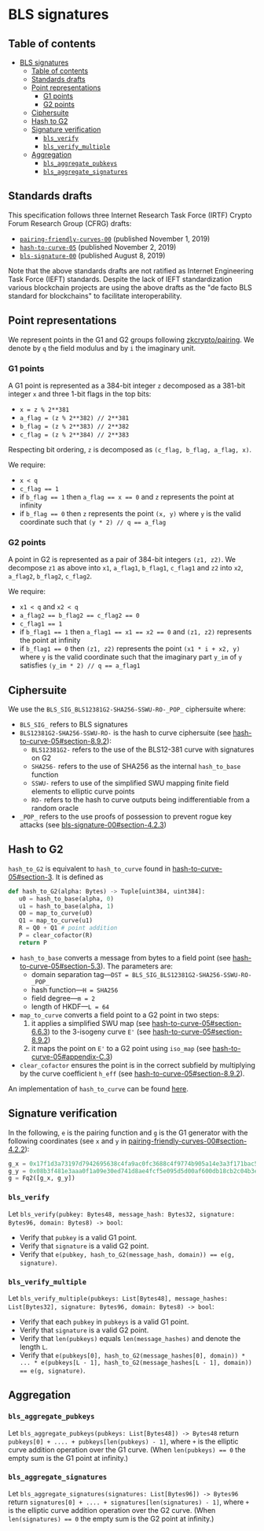 # BLS signatures

## Table of contents
<!-- TOC -->

- [BLS signatures](#bls-signatures)
    - [Table of contents](#table-of-contents)
    - [Standards drafts](#standards-drafts)
    - [Point representations](#point-representations)
        - [G1 points](#g1-points)
        - [G2 points](#g2-points)
    - [Ciphersuite](#ciphersuite)
    - [Hash to G2](#hash_to_g2)
    - [Signature verification](#signature-verification)
        - [`bls_verify`](#bls_verify)
        - [`bls_verify_multiple`](#bls_verify_multiple)
    - [Aggregation](#aggregation)
        - [`bls_aggregate_pubkeys`](#bls_aggregate_pubkeys)
        - [`bls_aggregate_signatures`](#bls_aggregate_signatures)

<!-- /TOC -->

## Standards drafts

This specification follows three Internet Research Task Force (IRTF) Crypto Forum Research Group (CFRG) drafts:

* [`pairing-friendly-curves-00`](https://tools.ietf.org/html/draft-irtf-cfrg-pairing-friendly-curves-00) (published November 1, 2019)
* [`hash-to-curve-05`](https://tools.ietf.org/html/draft-irtf-cfrg-hash-to-curve-05) (published November 2, 2019)
* [`bls-signature-00`](https://tools.ietf.org/html/draft-irtf-cfrg-bls-signature-00) (published August 8, 2019)

Note that the above standards drafts are not ratified as Internet Engineering Task Force (IEFT) standards. Despite the lack of  IEFT standardization various blockchain projects are using the above drafts as the "de facto BLS standard for blockchains" to facilitate interoperability.

## Point representations

We represent points in the G1 and G2 groups following [zkcrypto/pairing](https://github.com/zkcrypto/pairing/tree/master/src/bls12_381). We denote by `q` the field modulus and by `i` the imaginary unit.

### G1 points

A G1 point is represented as a 384-bit integer `z` decomposed as a 381-bit integer `x` and three 1-bit flags in the top bits:

* `x = z % 2**381`
* `a_flag = (z % 2**382) // 2**381`
* `b_flag = (z % 2**383) // 2**382`
* `c_flag = (z % 2**384) // 2**383`

Respecting bit ordering, `z` is decomposed as `(c_flag, b_flag, a_flag, x)`.

We require:

* `x < q`
* `c_flag == 1`
* if `b_flag == 1` then `a_flag == x == 0` and `z` represents the point at infinity
* if `b_flag == 0` then `z` represents the point `(x, y)` where `y` is the valid coordinate such that `(y * 2) // q == a_flag`

### G2 points

A point in G2 is represented as a pair of 384-bit integers `(z1, z2)`. We decompose `z1` as above into `x1`, `a_flag1`, `b_flag1`, `c_flag1` and `z2` into `x2`, `a_flag2`, `b_flag2`, `c_flag2`.

We require:

* `x1 < q` and `x2 < q`
* `a_flag2 == b_flag2 == c_flag2 == 0`
* `c_flag1 == 1`
* if `b_flag1 == 1` then `a_flag1 == x1 == x2 == 0` and `(z1, z2)` represents the point at infinity
* if `b_flag1 == 0` then `(z1, z2)` represents the point `(x1 * i + x2, y)` where `y` is the valid coordinate such that the imaginary part `y_im` of `y` satisfies `(y_im * 2) // q == a_flag1`

## Ciphersuite

We use the `BLS_SIG_BLS12381G2-SHA256-SSWU-RO-_POP_` ciphersuite where:

* `BLS_SIG_` refers to BLS signatures
* `BLS12381G2-SHA256-SSWU-RO-` is the hash to curve ciphersuite (see [hash-to-curve-05#section-8.9.2](https://tools.ietf.org/html/draft-irtf-cfrg-hash-to-curve-05#section-8.9.2)):
    * `BLS12381G2-` refers to the use of the BLS12-381 curve with signatures on G2
    * `SHA256-` refers to the use of SHA256 as the internal `hash_to_base` function
    * `SSWU-` refers to use of the simplified SWU mapping finite field elements to elliptic curve points
    * `RO-` refers to the hash to curve outputs being indifferentiable from a random oracle
* `_POP_` refers to the use proofs of possession to prevent rogue key attacks (see [bls-signature-00#section-4.2.3](https://tools.ietf.org/html/draft-irtf-cfrg-bls-signature-00#section-4.2.3))

## Hash to G2

`hash_to_G2` is equivalent to `hash_to_curve` found in [hash-to-curve-05#section-3](https://tools.ietf.org/html/draft-irtf-cfrg-hash-to-curve-05#section-3). It is defined as

```python
def hash_to_G2(alpha: Bytes) -> Tuple[uint384, uint384]:
   u0 = hash_to_base(alpha, 0)
   u1 = hash_to_base(alpha, 1)
   Q0 = map_to_curve(u0)
   Q1 = map_to_curve(u1)
   R = Q0 + Q1 # point addition
   P = clear_cofactor(R)
   return P
 ```

* `hash_to_base` converts a message from bytes to a field point (see [hash-to-curve-05#section-5.3](https://tools.ietf.org/html/draft-irtf-cfrg-hash-to-curve-05#section-5.3)). The parameters are:
    * domain separation tag—`DST = BLS_SIG_BLS12381G2-SHA256-SSWU-RO-_POP_`
    * hash function—`H = SHA256`
    * field degree—`m = 2`
    * length of HKDF—`L = 64`
* `map_to_curve` converts a field point to a G2 point in two steps:
    1) it applies a simplified SWU map (see [hash-to-curve-05#section-6.6.3](https://tools.ietf.org/html/draft-irtf-cfrg-hash-to-curve-05#section-6.6.3)) to the 3-isogeny curve  `E'` (see [hash-to-curve-05#section-8.9.2](https://tools.ietf.org/html/draft-irtf-cfrg-hash-to-curve-05#section-8.9.2))
    2) it maps the point on `E'` to a G2 point using `iso_map` (see [hash-to-curve-05#appendix-C.3](https://tools.ietf.org/html/draft-irtf-cfrg-hash-to-curve-05#appendix-C.3))
* `clear_cofactor` ensures the point is in the correct subfield by multiplying by the curve coefficient `h_eff` (see [hash-to-curve-05#section-8.9.2](https://tools.ietf.org/html/draft-irtf-cfrg-hash-to-curve-05#section-8.9.2)).

An implementation of `hash_to_curve` can be found [here](https://github.com/kwantam/bls_sigs_ref/blob/93b58f3e9f9ef55085f9ad78c708fa5ad9b894df/python-impl/opt_swu_g2.py#L131).

## Signature verification

In the following, `e` is the pairing function and `g` is the G1 generator with the following coordinates (see `x` and `y` in [pairing-friendly-curves-00#section-4.2.2](https://tools.ietf.org/html/draft-irtf-cfrg-pairing-friendly-curves-00#section-4.2.2)):

```python
g_x = 0x17f1d3a73197d7942695638c4fa9ac0fc3688c4f9774b905a14e3a3f171bac586c55e83ff97a1aeffb3af00adb22c6bb
g_y = 0x08b3f481e3aaa0f1a09e30ed741d8ae4fcf5e095d5d00af600db18cb2c04b3edd03cc744a2888ae40caa232946c5e7e1
g = Fq2([g_x, g_y])
```

### `bls_verify`

Let `bls_verify(pubkey: Bytes48, message_hash: Bytes32, signature: Bytes96, domain: Bytes8) -> bool`:

* Verify that `pubkey` is a valid G1 point.
* Verify that `signature` is a valid G2 point.
* Verify that `e(pubkey, hash_to_G2(message_hash, domain)) == e(g, signature)`.

### `bls_verify_multiple`

Let `bls_verify_multiple(pubkeys: List[Bytes48], message_hashes: List[Bytes32], signature: Bytes96, domain: Bytes8) -> bool`:

* Verify that each `pubkey` in `pubkeys` is a valid G1 point.
* Verify that `signature` is a valid G2 point.
* Verify that `len(pubkeys)` equals `len(message_hashes)` and denote the length `L`.
* Verify that `e(pubkeys[0], hash_to_G2(message_hashes[0], domain)) * ... * e(pubkeys[L - 1], hash_to_G2(message_hashes[L - 1], domain)) == e(g, signature)`.

## Aggregation

### `bls_aggregate_pubkeys`

Let `bls_aggregate_pubkeys(pubkeys: List[Bytes48]) -> Bytes48` return `pubkeys[0] + .... + pubkeys[len(pubkeys) - 1]`, where `+` is the elliptic curve addition operation over the G1 curve. (When `len(pubkeys) == 0` the empty sum is the G1 point at infinity.)

### `bls_aggregate_signatures`

Let `bls_aggregate_signatures(signatures: List[Bytes96]) -> Bytes96` return `signatures[0] + .... + signatures[len(signatures) - 1]`, where `+` is the elliptic curve addition operation over the G2 curve. (When `len(signatures) == 0` the empty sum is the G2 point at infinity.)
